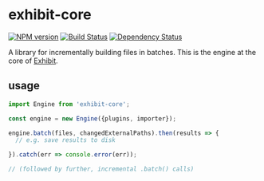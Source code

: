 # exhibit-core

[![NPM version][npm-image]][npm-url] [![Build Status][travis-image]][travis-url] [![Dependency Status][depstat-image]][depstat-url]

A library for incrementally building files in batches. This is the engine at the core of [Exhibit](https://github.com/exhibitjs/exhibit).


## usage

```js
import Engine from 'exhibit-core';

const engine = new Engine({plugins, importer});

engine.batch(files, changedExternalPaths).then(results => {
  // e.g. save results to disk

}).catch(err => console.error(err));

// (followed by further, incremental .batch() calls)
```

<!-- badge URLs -->
[npm-url]: https://npmjs.org/package/exhibit-js
[npm-image]: https://img.shields.io/npm/v/exhibit-js.svg?style=flat-square

[travis-url]: http://travis-ci.org/exhibitjs/core
[travis-image]: https://img.shields.io/travis/exhibitjs/core.svg?style=flat-square

[depstat-url]: https://david-dm.org/exhibitjs/core
[depstat-image]: https://img.shields.io/david/exhibitjs/core.svg?style=flat-square
